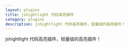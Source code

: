 ```yaml
---
layout: plugins
title: jshightlight 代码高亮插件
category: plugins
description: jshightlight 代码高亮插件，轻量级的高亮插件！
---
```

jshightlight 代码高亮插件，轻量级的高亮插件！